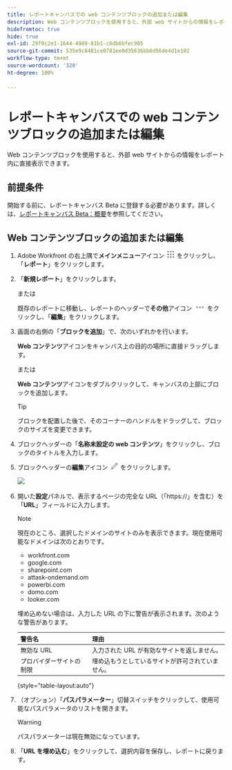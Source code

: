 ```yaml
---
title: レポートキャンバスでの web コンテンツブロックの追加または編集
description: Web コンテンツブロックを使用すると、外部 web サイトからの情報をレポート内に直接表示できます。
hidefromtoc: true
hide: true
exl-id: 29f0c2e1-1644-4989-81b1-c6db6bfec905
source-git-commit: 535e9c8481ce0781ee0d35636bb6d56de4d1e102
workflow-type: tm+mt
source-wordcount: '320'
ht-degree: 100%

---
```


# レポートキャンバスでの web コンテンツブロックの追加または編集

Web コンテンツブロックを使用すると、外部 web サイトからの情報をレポート内に直接表示できます。

## 前提条件

開始する前に、レポートキャンバス Beta に登録する必要があります。詳しくは、[レポートキャンバス Beta：概要](/help/quicksilver/product-announcements/betas/canvas-dashboards-beta/reporting-canvas-beta-overview.md)を参照してください。

## Web コンテンツブロックの追加または編集

1. Adobe Workfront の右上隅で&#x200B;**メインメニュー**&#x200B;アイコン ![](assets/main-menu-icon.png) をクリックし、「**レポート**」をクリックします。
1. 「**新規レポート**」をクリックします。

   または

   既存のレポートに移動し、レポートのヘッダーで&#x200B;**その他**&#x200B;アイコン ![](assets/more-icon-27x15.png) をクリックし、「**編集**」をクリックします。

1. 画面の右側の「**ブロックを追加**」で、次のいずれかを行います。

   **Web コンテンツ**&#x200B;アイコンをキャンバス上の目的の場所に直接ドラッグします。

   または

   **Web コンテンツ**&#x200B;アイコンをダブルクリックして、キャンバスの上部にブロックを追加します。

   >[!TIP]
   >
   >ブロックを配置した後で、そのコーナーのハンドルをドラッグして、ブロックのサイズを変更できます。

1. ブロックヘッダーの「**名称未設定の web コンテンツ**」をクリックし、ブロックのタイトルを入力します。
1. ブロックヘッダーの&#x200B;**編集**&#x200B;アイコン ![](assets/edit-icon.png) をクリックします。

   ![](assets/web-content-block-header-350x76.png)

1. 開いた&#x200B;**設定**&#x200B;パネルで、表示するページの完全な URL（「https://」を含む）を「**URL**」フィールドに入力します。

   >[!NOTE]
   >
   >現在のところ、選択したドメインのサイトのみを表示できます。現在使用可能なドメインは次のとおりです。
   >   
   >   * workfront.com
   >   * google.com
   >   * sharepoint.com
   >   * attask-ondemand.om
   >   * powerbi.com
   >   * domo.com
   >   * looker.com

   埋め込めない場合は、入力した URL の下に警告が表示されます。次のような警告があります。

   | 警告名 | 理由 |
   |---|---|
   | 無効な URL | 入力された URL が有効なサイトを返しません。 |
   | プロバイダーサイトの制限 | 埋め込もうとしているサイトが許可されていません。 |

   {style="table-layout:auto"}

1. （オプション）「**パスパラメーター**」切替スイッチをクリックして、使用可能なパスパラメータのリストを開きます。

   >[!WARNING]
   >
   >パスパラメーターは現在無効になっています。

1. 「**URL を埋め込む**」をクリックして、選択内容を保存し、レポートに戻ります。
